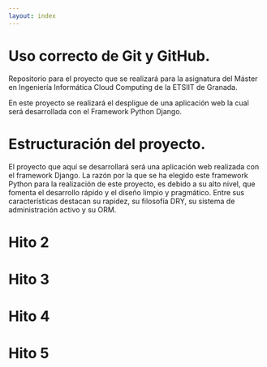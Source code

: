 ```yaml
---
layout: index
---
```


# Uso correcto de Git y GitHub.

Repositorio para el proyecto que se realizará para la asignatura del Máster en Ingeniería Informática Cloud Computing de la ETSIIT de Granada.

En este proyecto se realizará el despligue de una aplicación web la cual será desarrollada con el Framework Python Django.

# Estructuración del proyecto.

El proyecto que aquí se desarrollará será una aplicación web realizada con el framework Django. La razón por la que se ha elegido este framework Python para la realización de este proyecto, es debido a su alto nivel, que fomenta el desarrollo rápido y el diseño limpio y pragmático. Entre sus características destacan su rapidez, su filosofía DRY, su sistema de administración activo y su ORM.

# Hito 2



# Hito 3



# Hito 4




# Hito 5
